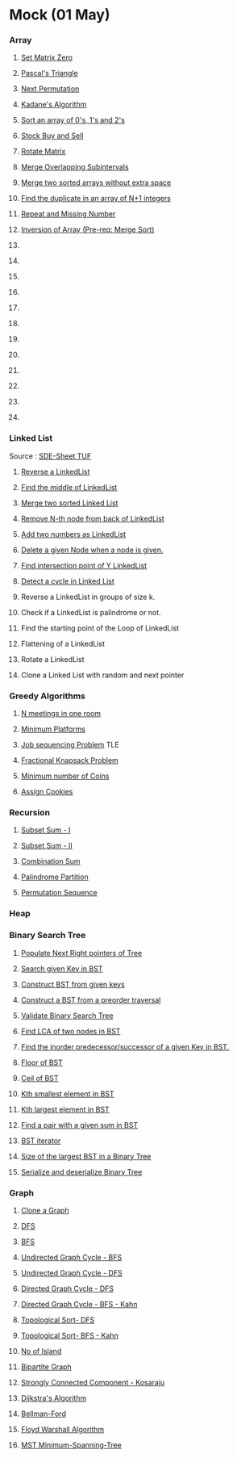 # Mock (01 May)

### Array

01. [Set Matrix Zero]( https://leetcode.com/problems/set-matrix-zeroes/description/ )
02. [Pascal's Triangle]()
03. [Next Permutation]()
04. [Kadane's Algorithm]()
05. [Sort an array of 0's, 1's and 2's]()

06. [Stock Buy and Sell]()
07. [Rotate Matrix]()
08. [Merge Overlapping Subintervals]()
09. [Merge two sorted arrays without extra space]()
10. [Find the duplicate in an array of N+1 integers]()
11. [Repeat and Missing Number]()
12. [Inversion of Array (Pre-req: Merge Sort)]()
13. []()
14. []()
15. []()
16. []()
17. []()
18. []()
19. []()
20. []()
21. []()
22. []()
23. []()
24. []()

### Linked List

Source : [SDE-Sheet TUF](https://takeuforward.org/interviews/strivers-sde-sheet-top-coding-interview-problems/) 

1. [Reverse a LinkedList](https://leetcode.com/problems/reverse-linked-list/)
     
2. [Find the middle of LinkedList](https://leetcode.com/problems/middle-of-the-linked-list/)

3. [Merge two sorted Linked List](https://leetcode.com/problems/merge-two-sorted-lists/description/)

4. [Remove N-th node from back of LinkedList](https://leetcode.com/problems/remove-nth-node-from-end-of-list/description/)

5. [Add two numbers as LinkedList](https://leetcode.com/problems/add-two-numbers/)

6. [Delete a given Node when a node is given.](https://leetcode.com/problems/delete-node-in-a-linked-list/description/)

7. [Find intersection point of Y LinkedList](https://leetcode.com/problems/intersection-of-two-linked-lists/description/)

8. [Detect a cycle in Linked List](https://leetcode.com/problems/linked-list-cycle/description/)

9. Reverse a LinkedList in groups of size k.

10. Check if a LinkedList is palindrome or not.

11. Find the starting point of the Loop of LinkedList

12. Flattening of a LinkedList

13. Rotate a LinkedList

14. Clone a Linked List with random and next pointer


### Greedy Algorithms

1. [N meetings in one room](https://www.geeksforgeeks.org/problems/n-meetings-in-one-room-1587115620/1)

2. [Minimum Platforms](https://www.geeksforgeeks.org/problems/minimum-platforms-1587115620/1)

3. [Job sequencing Problem](https://www.geeksforgeeks.org/problems/job-sequencing-problem-1587115620/1) TLE

4. [Fractional Knapsack Problem](https://www.geeksforgeeks.org/problems/fractional-knapsack-1587115620/1)

5. [Minimum number of Coins](https://www.geeksforgeeks.org/problems/-minimum-number-of-coins4426/1)

6. [Assign Cookies](https://leetcode.com/problems/assign-cookies/description/)

### Recursion

1. [Subset Sum - I](https://www.geeksforgeeks.org/problems/subset-sum-problem-1611555638/1)

2. [Subset Sum - II](https://leetcode.com/problems/subsets-ii/)

3. [Combination Sum](https://leetcode.com/problems/combination-sum/description/)

4. [Palindrome Partition](https://leetcode.com/problems/palindrome-partitioning/description/)

5. [Permutation Sequence](https://leetcode.com/problems/permutation-sequence/description/)


### Heap

### Binary Search Tree

1. [Populate Next Right pointers of Tree]()

2. [Search given Key in BST]()

3. [Construct BST from given keys]()

4. [Construct a BST from a preorder traversal](https://leetcode.com/problems/construct-binary-search-tree-from-preorder-traversal/description/)

5. [Validate Binary Search Tree](https://leetcode.com/problems/validate-binary-search-tree/description/)

6. [Find LCA of two nodes in BST](https://leetcode.com/problems/lowest-common-ancestor-of-a-binary-search-tree/description/)

7. [Find the inorder predecessor/successor of a given Key in BST.]()

8. [Floor of BST](https://www.geeksforgeeks.org/problems/floor-in-bst/1)

9. [Ceil of BST](https://www.geeksforgeeks.org/problems/implementing-ceil-in-bst/1)

10. [Kth smallest element in BST](https://leetcode.com/problems/kth-smallest-element-in-a-bst/description/)

11. [Kth largest element in BST](https://www.geeksforgeeks.org/problems/kth-largest-element-in-bst/1)

12. [Find a pair with a given sum in BST](https://leetcode.com/problems/two-sum-iv-input-is-a-bst/description/)

13. [BST iterator](https://leetcode.com/problems/binary-search-tree-iterator/description/)

14. [Size of the largest BST in a Binary Tree](https://leetcode.com/problems/maximum-sum-bst-in-binary-tree/description/)

15. [Serialize and deserialize Binary Tree](https://leetcode.com/problems/serialize-and-deserialize-binary-tree/description/)

### Graph

1. [Clone a Graph]()

2. [DFS](https://www.geeksforgeeks.org/problems/depth-first-traversal-for-a-graph/0)

3. [BFS](https://www.geeksforgeeks.org/problems/bfs-traversal-of-graph/1)

4. [Undirected Graph Cycle - BFS](https://www.geeksforgeeks.org/problems/detect-cycle-in-an-undirected-graph/0)

5. [Undirected Graph Cycle - DFS](https://www.geeksforgeeks.org/problems/detect-cycle-in-an-undirected-graph/0)

6. [Directed Graph Cycle - DFS](https://www.geeksforgeeks.org/problems/detect-cycle-in-a-directed-graph/1)

7. [Directed Graph Cycle - BFS - Kahn](https://www.geeksforgeeks.org/problems/detect-cycle-in-a-directed-graph/1)

8. [Topological Sort- DFS](https://www.geeksforgeeks.org/problems/topological-sort/0)

9. [Topological Sort- BFS - Kahn](https://www.geeksforgeeks.org/problems/topological-sort/0)

10. [No of Island](https://leetcode.com/problems/number-of-islands/description/)

11. [Bipartite Graph](https://leetcode.com/problems/is-graph-bipartite/description/)

12. [Strongly Connected Component - Kosaraju](https://www.geeksforgeeks.org/problems/strongly-connected-components-kosarajus-algo/0)

13. [Dijkstra's Algorithm](https://www.geeksforgeeks.org/problems/implementing-dijkstra-set-1-adjacency-matrix/1)

14. [Bellman-Ford](https://www.geeksforgeeks.org/problems/distance-from-the-source-bellman-ford-algorithm/1)

15. [Floyd Warshall Algorithm](https://www.geeksforgeeks.org/problems/implementing-floyd-warshall2042/1)

16. [MST Minimum-Spanning-Tree](https://www.geeksforgeeks.org/problems/minimum-spanning-tree/1)

